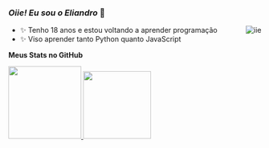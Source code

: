 ### *Oiie! Eu sou o Eliandro* 👋

<img align="right" alt="iie" src="https://image.myanimelist.net/ui/5LYzTBVoS196gvYvw3zjwH5VMdseIq7WHnspCT3xSs4">

- ✨ Tenho 18 anos e estou voltando a aprender programação
- ✨ Viso aprender tanto Python quanto JavaScript
<!-- - 😁 Linguagens que eu conheço: 

<img height="25em" src="https://img.shields.io/badge/Python-3776AB?style=for-the-badge&logo=python&logoColor=white"/>  <img height="25em" src="https://img.shields.io/badge/JavaScript-323330?style=for-the-badge&logo=javascript&logoColor=F7DF1">  <img height="25em" src="https://img.shields.io/badge/HTML5-E34F26?style=for-the-badge&logo=html5&logoColor=white"> -->


__Meus Stats no GitHub__ 
<div>
  <a href="https://github.com/Eliandro-Gomes">
  <img height="145em" src="https://github-readme-stats.vercel.app/api?username=Eliandro-Gomes&show_icons=true&theme=dracula&include_all_commits=true&count_private=true"/>
  <img height="135em" src="https://github-readme-stats.vercel.app/api/top-langs/?username=Eliandro-Gomes&layout=compact&langs_count=7&theme=dracula"/>
</div>  
 
 
</div>
